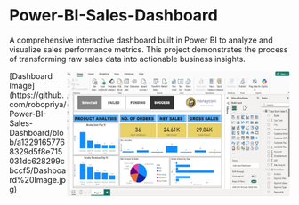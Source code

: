 # Power-BI-Sales-Dashboard
A comprehensive interactive dashboard built in Power BI to analyze and visualize sales performance metrics. This project demonstrates the process of transforming raw sales data into actionable business insights.

<img align="right" alt="GIF" src="https://github.com/robopriya/Power-BI-Sales-Dashboard/blob/a13291657768329d5f8e715031dc628299cbccf5/Dashboard%20Image.jpg" width="400" height="225" />
[Dashboard Image](https://github.com/robopriya/Power-BI-Sales-Dashboard/blob/a13291657768329d5f8e715031dc628299cbccf5/Dashboard%20Image.jpg)
